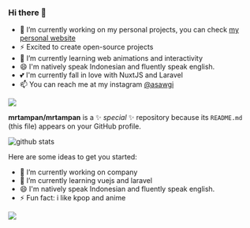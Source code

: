 
### Hi there 👋



- 🔭 I’m currently working on my personal projects, you can check <a href="http://ahmadsaugi.com">my personal website</a>
- ⚡ Excited to create open-source projects
- 🌱 I’m currently learning web animations and interactivity
- 😄 I'm natively speak Indonesian and fluently speak english.
- 💕 I'm currently fall in love with NuxtJS and Laravel
- 📫 You can reach me at my instagram [@asawgi](https://instagram.com/asawgi)
<img src="https://github-readme-stats.vercel.app/api/top-langs/?username=zuramai&theme=vue">


**mrtampan/mrtampan** is a ✨ _special_ ✨ repository because its `README.md` (this file) appears on your GitHub profile.

![github stats](https://github-readme-stats.vercel.app/api?username=mrtampan&show_icons=true)

Here are some ideas to get you started:

- 🔭 I’m currently working on company
- 🌱 I’m currently learning vuejs and laravel
- 😄 I'm natively speak Indonesian and fluently speak english.
- ⚡ Fun fact: i like kpop and anime

<img src="https://github-readme-stats.vercel.app/api/top-langs/?username=mrtampan">

